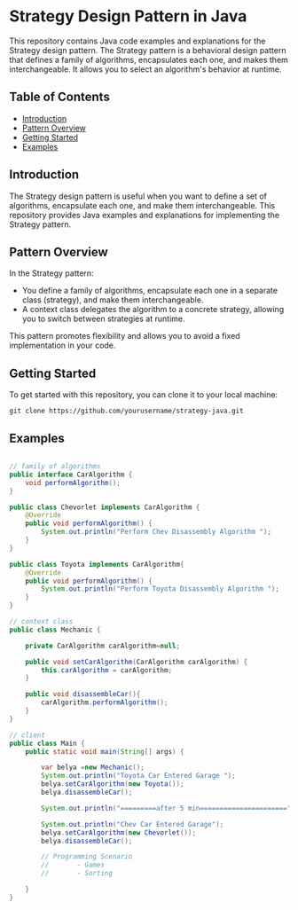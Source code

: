 # Strategy Design Pattern in Java

This repository contains Java code examples and explanations for the Strategy design pattern. The Strategy pattern is a behavioral design pattern that defines a family of algorithms, encapsulates each one, and makes them interchangeable. It allows you to select an algorithm's behavior at runtime.

## Table of Contents

- [Introduction](#introduction)
- [Pattern Overview](#pattern-overview)
- [Getting Started](#getting-started)
- [Examples](#examples)


## Introduction

The Strategy design pattern is useful when you want to define a set of algorithms, encapsulate each one, and make them interchangeable. This repository provides Java examples and explanations for implementing the Strategy pattern.

## Pattern Overview

In the Strategy pattern:

- You define a family of algorithms, encapsulate each one in a separate class (strategy), and make them interchangeable.
- A context class delegates the algorithm to a concrete strategy, allowing you to switch between strategies at runtime.

This pattern promotes flexibility and allows you to avoid a fixed implementation in your code.

## Getting Started

To get started with this repository, you can clone it to your local machine:

```shell
git clone https://github.com/yourusername/strategy-java.git
```

## Examples

```java

// family of algorithms
public interface CarAlgorithm {
    void performAlgorithm();
}

public class Chevorlet implements CarAlgorithm {
    @Override
    public void performAlgorithm() {
        System.out.println("Perform Chev Disassembly Algorithm ");
    }
}

public class Toyota implements CarAlgorithm{
    @Override
    public void performAlgorithm() {
        System.out.println("Perform Toyota Disassembly Algorithm ");
    }
}

// context class
public class Mechanic {

    private CarAlgorithm carAlgorithm=null;

    public void setCarAlgorithm(CarAlgorithm carAlgorithm) {
        this.carAlgorithm = carAlgorithm;
    }

    public void disassembleCar(){
        carAlgorithm.performAlgorithm();
    }
}

// client
public class Main {
    public static void main(String[] args) {

        var belya =new Mechanic();
        System.out.println("Toyota Car Entered Garage ");
        belya.setCarAlgorithm(new Toyota());
        belya.disassembleCar();

        System.out.println("=========after 5 min======================");

        System.out.println("Chev Car Entered Garage");
        belya.setCarAlgorithm(new Chevorlet());
        belya.disassembleCar();

        // Programming Scenario
        //       - Games
        //       - Sorting

    }
}
